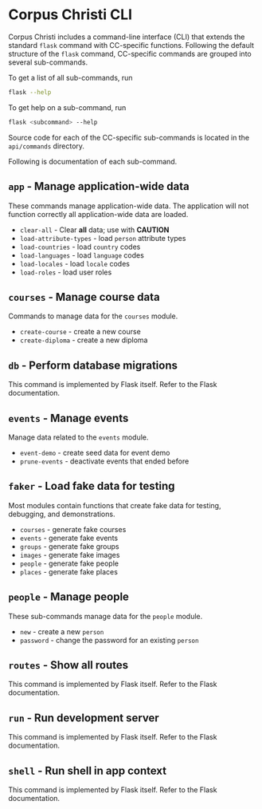 # Corpus Christi CLI

Corpus Christi includes a command-line interface (CLI)
that extends the standard `flask` command with
CC-specific functions.
Following the default structure of the `flask` command,
CC-specific commands are grouped into several sub-commands.

To get a list of all sub-commands, run
```bash
flask --help
```
To get help on a sub-command, run
```bash
flask <subcommand> --help
```

Source code for each of the CC-specific sub-commands
is located in the `api/commands` directory.

Following is documentation of each sub-command.

## `app` - Manage application-wide data

These commands manage application-wide data.
The application will not function correctly
all application-wide data are loaded.
- `clear-all` - Clear **all** data; use with **CAUTION** 
- `load-attribute-types` - load `person` attribute types
- `load-countries` - load `country` codes
- `load-languages` - load `language` codes
- `load-locales` - load `locale` codes
- `load-roles` - load user roles

## `courses` - Manage course data

Commands to manage data for the `courses` module.
- `create-course` - create a new course
- `create-diploma` - create a new diploma

## `db` - Perform database migrations

This command is implemented by Flask itself.
Refer to the Flask documentation.

## `events` - Manage events

Manage data related to the `events` module.
- `event-demo` - create seed data for event demo
- `prune-events` - deactivate events that ended before <pruningOffset>

## `faker` - Load fake data for testing

Most modules contain functions that create fake data
for testing, debugging, and demonstrations.
- `courses` - generate fake courses
- `events` - generate fake events
- `groups` - generate fake groups
- `images` - generate fake images
- `people` - generate fake people
- `places` - generate fake places

## `people` - Manage people

These sub-commands manage data for the `people` module.
- `new` - create a new `person`
- `password` - change the password for an existing `person`

## `routes` - Show all routes

This command is implemented by Flask itself.
Refer to the Flask documentation.

## `run` - Run development server

This command is implemented by Flask itself.
Refer to the Flask documentation.

## `shell` - Run shell in app context

This command is implemented by Flask itself.
Refer to the Flask documentation.
